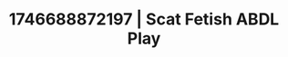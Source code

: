 ---
categories:
- Erotic archetypes
- AI-generated
- Full-body chills
- Intimate rituals
- Erotic silhouette
- ASMR
- Bi-curious stories
- Cosplay
image: /assets/images/1746688872197.jpg
layout: post
seo:
  description: Featured content with sensual Scat Fetish, ABDL Play. HD images available.
  keywords: Scat Fetish, ABDL Play
  og_image: /assets/images/1746688872197.jpg
  schema_type: VisualArtwork
tags:
- '#1746688872197'
- ABDL Play
- Scat Fetish
title: 1746688872197 | Scat Fetish ABDL Play
---
